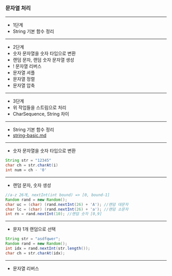 ### 문자열 처리

---
- 1단계
- String 기본 함수 정리

---
- 2단계
- 숫자 문자열을 숫자 타입으로 변환
- 랜덤 문자, 랜덤 숫자 문자열 생성
- ! 문자열 리버스
- 문자열 셔플
- 문자열 정렬
- 문자열 압축

---
- 3단계
- 위 작업들을 스트림으로 처리
- CharSequence, String 차이

---
- String 기본 함수 정리
- [string-basic.md](string-basic.md)

---
- 숫자 문자열을 숫자 타입으로 변환
```java
String str = "12345"
char ch = str.charAt(i)
int num = ch - '0'
```

---
- 랜덤 문자, 숫자 생성
```java
//a-z 26개, nextInt(int bound) => [0, bound-1]
Random rand = new Random();
char uc = (char) (rand.nextInt(26) + 'A'); //랜덤 대문자
char lc = (char) (rand.nextInt(26) + 'a'); //랜덤 소문자
int rn = rand.nextInt(10); //랜덤 숫자 [0,9]
```

---
- 문자 1개 랜덤으로 선택
```java
String str = "asdfqwer";
Random rand = new Random();
int idx = rand.nextInt(str.length());
char ch = str.charAt(idx);
```

---
- 문자열 리버스
```java

```

